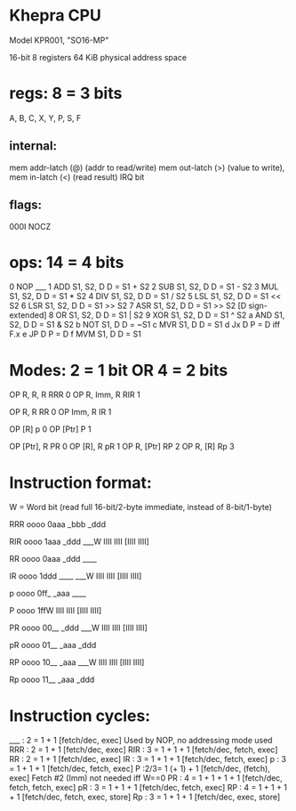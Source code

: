 Khepra CPU
==========

Model KPR001, "SO16-MP"

16-bit
8 registers
64 KiB physical address space

regs: 8 = 3 bits
====

A, B, C, X, Y, P, S, F

internal:
--------
mem addr-latch (@) (addr to read/write)
mem out-latch (>) (value to write), mem in-latch (<) (read result)
IRQ bit

flags:
-----
000I NOCZ

ops: 14 = 4 bits
===

0   NOP                 ___
1   ADD S1, S2, D       D = S1 + S2
2   SUB S1, S2, D       D = S1 - S2
3   MUL S1, S2, D       D = S1 * S2
4   DIV S1, S2, D       D = S1 / S2
5   LSL S1, S2, D       D = S1 << S2
6   LSR S1, S2, D       D = S1 >> S2
7   ASR S1, S2, D       D = S1 >> S2    [D sign-extended]
8   OR  S1, S2, D       D = S1 | S2
9   XOR S1, S2, D       D = S1 ^ S2
a   AND S1, S2, D       D = S1 & S2
b   NOT S1, D           D = ~S1
c   MVR S1, D           D = S1
d   Jx  D               P = D iff F.x
e   JP D                P = D
f   MVM S1, D           D = S1

Modes: 2 = 1 bit OR 4 = 2 bits
=====

OP R, R, R      RRR     0
OP R, Imm, R    RIR     1

OP R, R         RR      0
OP Imm, R       IR      1

OP [R]          p       0
OP [Ptr]        P       1

OP [Ptr], R     PR      0
OP [R], R       pR      1
OP R, [Ptr]     RP      2
OP R, [R]       Rp      3

Instruction format:
==================
W = Word bit (read full 16-bit/2-byte immediate, instead of 8-bit/1-byte)

RRR
oooo 0aaa  _bbb _ddd

RIR
oooo 1aaa  _ddd ___W  IIII IIII [IIII IIII]

RR
oooo 0aaa  _ddd ____

IR
oooo 1ddd  ____ ___W  IIII IIII [IIII IIII]

p
oooo 0ff_  _aaa ____

P
oooo 1ffW  IIII IIII [IIII IIII]

PR
oooo 00__  _ddd ___W  IIII IIII [IIII IIII]

pR
oooo 01__  _aaa _ddd

RP
oooo 10__  _aaa ___W  IIII IIII [IIII IIII]

Rp
oooo 11__  _aaa _ddd

Instruction cycles:
==================
___ : 2 = 1 + 1             [fetch/dec, exec]                       Used by NOP, no addressing mode used
RRR : 2 = 1 + 1             [fetch/dec, exec]
RIR : 3 = 1 + 1 + 1         [fetch/dec, fetch, exec]
RR  : 2 = 1 + 1             [fetch/dec, exec]
IR  : 3 = 1 + 1 + 1         [fetch/dec, fetch, exec]
p   : 3 = 1 + 1 + 1         [fetch/dec, fetch, exec]
P   :2/3= 1 (+ 1) + 1       [fetch/dec, (fetch), exec]              Fetch #2 (Imm) not needed iff W==0
PR  : 4 = 1 + 1 + 1 + 1     [fetch/dec, fetch, fetch, exec]
pR  : 3 = 1 + 1 + 1         [fetch/dec, fetch, exec]
RP  : 4 = 1 + 1 + 1 + 1     [fetch/dec, fetch, exec, store]
Rp  : 3 = 1 + 1 + 1         [fetch/dec, exec, store]
